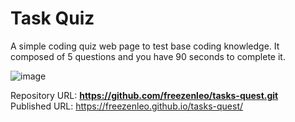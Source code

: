 # Task Quiz

A simple coding quiz web page to test base coding knowledge. It composed of 5 questions and you have 90 seconds to complete it. 

![image](https://user-images.githubusercontent.com/81452611/120903434-ac255600-c60b-11eb-8424-90ad67e2a959.png)

Repository URL: **https://github.com/freezenleo/tasks-quest.git** </br>
Published URL: https://freezenleo.github.io/tasks-quest/
